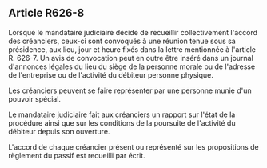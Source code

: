 Article R626-8
----
Lorsque le mandataire judiciaire décide de recueillir collectivement l'accord
des créanciers, ceux-ci sont convoqués à une réunion tenue sous sa présidence,
aux lieu, jour et heure fixés dans la lettre mentionnée à l'article R. 626-7. Un
avis de convocation peut en outre être inséré dans un journal d'annonces légales
du lieu du siège de la personne morale ou de l'adresse de l'entreprise ou de
l'activité du débiteur personne physique.

Les créanciers peuvent se faire représenter par une personne munie d'un pouvoir
spécial.

Le mandataire judiciaire fait aux créanciers un rapport sur l'état de la
procédure ainsi que sur les conditions de la poursuite de l'activité du débiteur
depuis son ouverture.

L'accord de chaque créancier présent ou représenté sur les propositions de
règlement du passif est recueilli par écrit.
